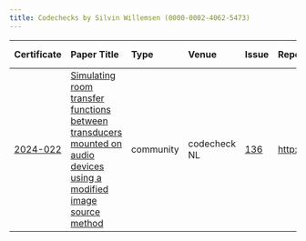 ```yaml
---
title: Codechecks by Silvin Willemsen (0000-0002-4062-5473)
---
```



|Certificate |Paper Title                                                                                                            |Type      |Venue        |Issue |Report                                 |Check date |
|:-------|:---------------------------------------------|:------------------|:------------------|:---|:--------------------------|:------------------|
|[2024-022](https://codecheck.org.uk/register/certs/2024-022/)|[Simulating room transfer functions between transducers mounted on audio devices using a modified image source method  ](https://doi.org/10.1121/10.0023935)|community |codecheck NL |[136](https://github.com/codecheckers/register/issues/136)|http://doi.org/10.5281/zenodo.14273316 |2024-12-05 |
